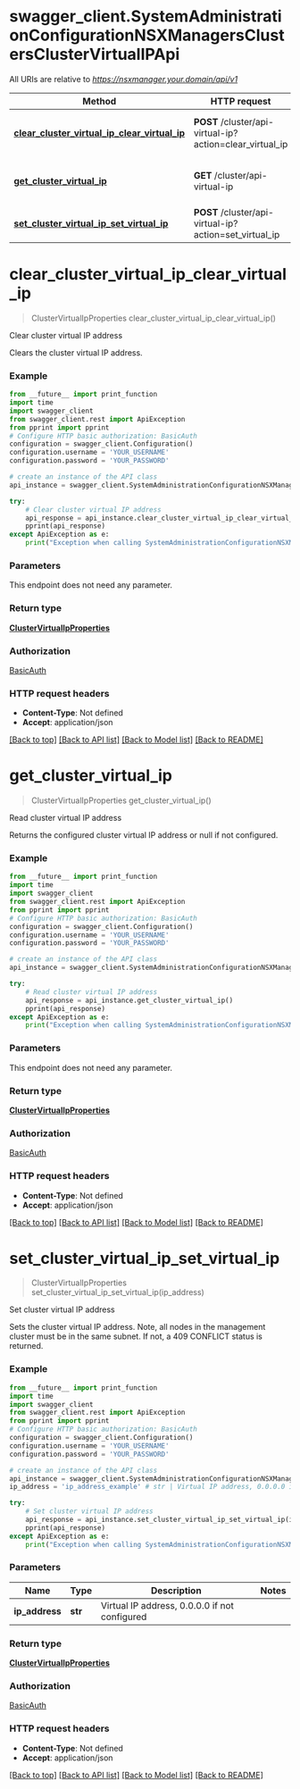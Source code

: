 # swagger_client.SystemAdministrationConfigurationNSXManagersClustersClusterVirtualIPApi

All URIs are relative to *https://nsxmanager.your.domain/api/v1*

Method | HTTP request | Description
------------- | ------------- | -------------
[**clear_cluster_virtual_ip_clear_virtual_ip**](SystemAdministrationConfigurationNSXManagersClustersClusterVirtualIPApi.md#clear_cluster_virtual_ip_clear_virtual_ip) | **POST** /cluster/api-virtual-ip?action&#x3D;clear_virtual_ip | Clear cluster virtual IP address
[**get_cluster_virtual_ip**](SystemAdministrationConfigurationNSXManagersClustersClusterVirtualIPApi.md#get_cluster_virtual_ip) | **GET** /cluster/api-virtual-ip | Read cluster virtual IP address
[**set_cluster_virtual_ip_set_virtual_ip**](SystemAdministrationConfigurationNSXManagersClustersClusterVirtualIPApi.md#set_cluster_virtual_ip_set_virtual_ip) | **POST** /cluster/api-virtual-ip?action&#x3D;set_virtual_ip | Set cluster virtual IP address

# **clear_cluster_virtual_ip_clear_virtual_ip**
> ClusterVirtualIpProperties clear_cluster_virtual_ip_clear_virtual_ip()

Clear cluster virtual IP address

Clears the cluster virtual IP address. 

### Example
```python
from __future__ import print_function
import time
import swagger_client
from swagger_client.rest import ApiException
from pprint import pprint
# Configure HTTP basic authorization: BasicAuth
configuration = swagger_client.Configuration()
configuration.username = 'YOUR_USERNAME'
configuration.password = 'YOUR_PASSWORD'

# create an instance of the API class
api_instance = swagger_client.SystemAdministrationConfigurationNSXManagersClustersClusterVirtualIPApi(swagger_client.ApiClient(configuration))

try:
    # Clear cluster virtual IP address
    api_response = api_instance.clear_cluster_virtual_ip_clear_virtual_ip()
    pprint(api_response)
except ApiException as e:
    print("Exception when calling SystemAdministrationConfigurationNSXManagersClustersClusterVirtualIPApi->clear_cluster_virtual_ip_clear_virtual_ip: %s\n" % e)
```

### Parameters
This endpoint does not need any parameter.

### Return type

[**ClusterVirtualIpProperties**](ClusterVirtualIpProperties.md)

### Authorization

[BasicAuth](../README.md#BasicAuth)

### HTTP request headers

 - **Content-Type**: Not defined
 - **Accept**: application/json

[[Back to top]](#) [[Back to API list]](../README.md#documentation-for-api-endpoints) [[Back to Model list]](../README.md#documentation-for-models) [[Back to README]](../README.md)

# **get_cluster_virtual_ip**
> ClusterVirtualIpProperties get_cluster_virtual_ip()

Read cluster virtual IP address

Returns the configured cluster virtual IP address or null if not configured. 

### Example
```python
from __future__ import print_function
import time
import swagger_client
from swagger_client.rest import ApiException
from pprint import pprint
# Configure HTTP basic authorization: BasicAuth
configuration = swagger_client.Configuration()
configuration.username = 'YOUR_USERNAME'
configuration.password = 'YOUR_PASSWORD'

# create an instance of the API class
api_instance = swagger_client.SystemAdministrationConfigurationNSXManagersClustersClusterVirtualIPApi(swagger_client.ApiClient(configuration))

try:
    # Read cluster virtual IP address
    api_response = api_instance.get_cluster_virtual_ip()
    pprint(api_response)
except ApiException as e:
    print("Exception when calling SystemAdministrationConfigurationNSXManagersClustersClusterVirtualIPApi->get_cluster_virtual_ip: %s\n" % e)
```

### Parameters
This endpoint does not need any parameter.

### Return type

[**ClusterVirtualIpProperties**](ClusterVirtualIpProperties.md)

### Authorization

[BasicAuth](../README.md#BasicAuth)

### HTTP request headers

 - **Content-Type**: Not defined
 - **Accept**: application/json

[[Back to top]](#) [[Back to API list]](../README.md#documentation-for-api-endpoints) [[Back to Model list]](../README.md#documentation-for-models) [[Back to README]](../README.md)

# **set_cluster_virtual_ip_set_virtual_ip**
> ClusterVirtualIpProperties set_cluster_virtual_ip_set_virtual_ip(ip_address)

Set cluster virtual IP address

Sets the cluster virtual IP address. Note, all nodes in the management cluster must be in the same subnet. If not, a 409 CONFLICT status is returned. 

### Example
```python
from __future__ import print_function
import time
import swagger_client
from swagger_client.rest import ApiException
from pprint import pprint
# Configure HTTP basic authorization: BasicAuth
configuration = swagger_client.Configuration()
configuration.username = 'YOUR_USERNAME'
configuration.password = 'YOUR_PASSWORD'

# create an instance of the API class
api_instance = swagger_client.SystemAdministrationConfigurationNSXManagersClustersClusterVirtualIPApi(swagger_client.ApiClient(configuration))
ip_address = 'ip_address_example' # str | Virtual IP address, 0.0.0.0 if not configured

try:
    # Set cluster virtual IP address
    api_response = api_instance.set_cluster_virtual_ip_set_virtual_ip(ip_address)
    pprint(api_response)
except ApiException as e:
    print("Exception when calling SystemAdministrationConfigurationNSXManagersClustersClusterVirtualIPApi->set_cluster_virtual_ip_set_virtual_ip: %s\n" % e)
```

### Parameters

Name | Type | Description  | Notes
------------- | ------------- | ------------- | -------------
 **ip_address** | **str**| Virtual IP address, 0.0.0.0 if not configured | 

### Return type

[**ClusterVirtualIpProperties**](ClusterVirtualIpProperties.md)

### Authorization

[BasicAuth](../README.md#BasicAuth)

### HTTP request headers

 - **Content-Type**: Not defined
 - **Accept**: application/json

[[Back to top]](#) [[Back to API list]](../README.md#documentation-for-api-endpoints) [[Back to Model list]](../README.md#documentation-for-models) [[Back to README]](../README.md)

